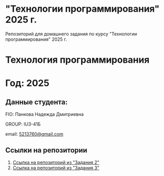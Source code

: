 
# "Технологии программирования" 2025 г.
Репозиторий для домашнего задания по курсу "Технологии программирования" 2025 г.

# Технология программирования
# Год: 2025

## Данные студента:

FIO: Панкова Надежда Дмитриевна

GROUP: IU3-41Б

email: 5213760@gmail.com

## Ссылки на репозитории



1. [Ссылка на репозиторий из "Задания 2"](https://github.com/Nadinnee/repo1)
2. [Ссылка на репозиторий из "Задания 3"](https://github.com/Nadinnee/repo2)
